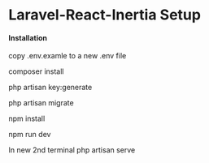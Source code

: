 <h1>Laravel-React-Inertia Setup</h1>
<h4>Installation</h4>
<p>copy .env.examle to a new .env file<p>
<p>composer install<p>
<p>php artisan key:generate<p>
<p>php artisan migrate<p>
<p>npm install<p>
<p>npm run dev<p>
<p>In new 2nd terminal php artisan serve<p>
